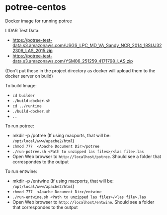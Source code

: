 # potree-centos

Docker image for running potree

LIDAR Test Data:
 - https://potree-test-data.s3.amazonaws.com/USGS_LPC_MD_VA_Sandy_NCR_2014_18SUJ322306_LAS_2015.zip
 - https://potree-test-data.s3.amazonaws.com/YSM06_251259_4171798_LAS.zip
 
 (Don't put these in the project directory as docker will upload them to the docker server on build)
 
 To build Image:
 
- `cd builder`
- `./build-docker.sh`
- `cd ../runtime`
- `./build-docker.sh`
- `..`

 To run potree:
 -  mkdir -p <Apache Document Dir>/potree 
   (If using macports,  that will be:  `/opt/local/www/apache2/html`)
 - `chmod 777  <Apache Document Dir>/potree`
 - `./run-potree.sh <Path to unzipped las files>/<las file>.las`
 - Open Web browser to `http://localhost/potree`. Should see a folder that correspondes to the output
 
 To run entwine:
 -  mkdir -p <Apache Document Dir>/entwine 
   (If using macports,  that will be:  `/opt/local/www/apache2/html`)
 - `chmod 777  <Apache Document Dir>/entwine`
 - `./run-entwine.sh <Path to unzipped las files>/<las file>.las`
 - Open Web browser to `http://localhost/entwine`. Should see a folder that correspondes to the output
 
 
